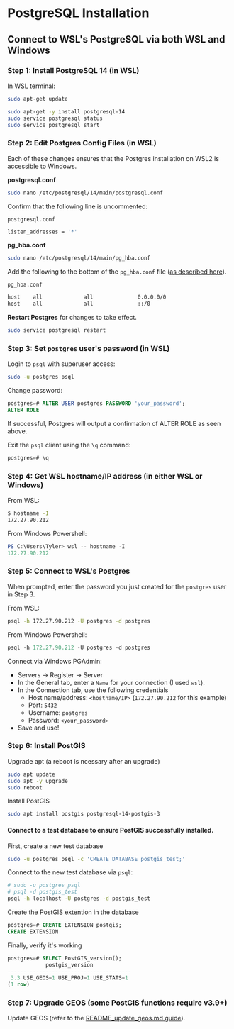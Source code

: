 # PostgreSQL Installation

## Connect to WSL's PostgreSQL via both WSL and Windows

### Step 1: Install PostgreSQL 14 (in WSL)

In WSL terminal:

```bash
sudo apt-get update
```

```bash
sudo apt-get -y install postgresql-14
sudo service postgresql status
sudo service postgresql start
```

### Step 2: Edit Postgres Config Files (in WSL)
Each of these changes ensures that the Postgres installation on WSL2 is accessible to Windows.

**postgresql.conf**

```bash
sudo nano /etc/postgresql/14/main/postgresql.conf
```

Confirm that the following line is uncommented:

`postgresql.conf`
```bash
listen_addresses = '*'
```

**pg_hba.conf**

```bash
sudo nano /etc/postgresql/14/main/pg_hba.conf
```

Add the following to the bottom of the `pg_hba.conf` file ([as described here](https://www.cybertec-postgresql.com/en/postgresql-on-wsl2-for-windows-install-and-setup/)).

`pg_hba.conf`
```bash
host    all             all              0.0.0.0/0                       scram-sha-256
host    all             all              ::/0                            scram-sha-256
```

**Restart Postgres** for changes to take effect.
```bash
sudo service postgresql restart
```

### Step 3: Set `postgres` user's password (in WSL)

Login to `psql` with superuser access:
```bash
sudo -u postgres psql
```

Change password:
```sql
postgres=# ALTER USER postgres PASSWORD 'your_password';
ALTER ROLE
```

If successful, Postgres will output a confirmation of ALTER ROLE as seen above.

Exit the `psql` client using the `\q` command:

```sql
postgres=# \q
```

### Step 4: Get WSL hostname/IP address (in either WSL or Windows)

From WSL:
```bash
$ hostname -I
172.27.90.212
```

From Windows Powershell:
```powershell
PS C:\Users\Tyler> wsl -- hostname -I
172.27.90.212
```

### Step 5: Connect to WSL's Postgres

When prompted, enter the password you just created for the `postgres` user in Step 3.

From WSL:
```bash
psql -h 172.27.90.212 -U postgres -d postgres
```

From Windows Powershell:
```powershell
psql -h 172.27.90.212 -U postgres -d postgres
```

Connect via Windows PGAdmin:
- Servers -> Register -> Server
- In the General tab, enter a `Name` for your connection (I used `wsl`).
- In the Connection tab, use the following credentials
  - Host name/address: `<hostname/IP>` (`172.27.90.212` for this example)
  - Port: `5432`
  - Username: `postgres`
  - Password: `<your_password>`
- Save and use!


### Step 6: Install PostGIS
Upgrade apt (a reboot is ncessary after an upgrade)
```bash
sudo apt update
sudo apt -y upgrade
sudo reboot
```

Install PostGIS
```bash
sudo apt install postgis postgresql-14-postgis-3
```

#### Connect to a test database to ensure PostGIS successfully installed.
First, create a new test database
```bash
sudo -u postgres psql -c 'CREATE DATABASE postgis_test;'
```

Connect to the new test database via `psql`:
```bash
# sudo -u postgres psql
# psql -d postgis_test
psql -h localhost -U postgres -d postgis_test
```

Create the PostGIS extention in the database
```sql
postgres=# CREATE EXTENSION postgis;
CREATE EXTENSION
```

Finally, verify it's working
```sql
postgres=# SELECT PostGIS_version();
            postgis_version
---------------------------------------
 3.3 USE_GEOS=1 USE_PROJ=1 USE_STATS=1
(1 row)
```

### Step 7: Upgrade GEOS (some PostGIS functions require v3.9+)
Update GEOS (refer to the [README_update_geos.md guide](https://github.com/SenteraLLC/demeter/blob/main/README_update_geos.md)).
